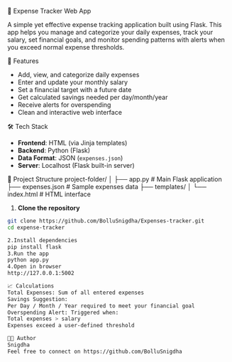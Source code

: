  💸 Expense Tracker Web App

A simple yet effective expense tracking application built using Flask. This app helps you manage and categorize your daily expenses, track your salary, set financial goals, and monitor spending patterns with alerts when you exceed normal expense thresholds.


 🚀 Features

- Add, view, and categorize daily expenses
- Enter and update your monthly salary
- Set a financial target with a future date
- Get calculated savings needed per day/month/year
- Receive alerts for overspending
- Clean and interactive web interface


 🛠️ Tech Stack

- **Frontend**: HTML (via Jinja templates)
- **Backend**: Python (Flask)
- **Data Format**: JSON (`expenses.json`)
- **Server**: Localhost (Flask built-in server)

 📂 Project Structure
project-folder/
│
├── app.py # Main Flask application
├── expenses.json # Sample expenses data
├── templates/
│ └── index.html # HTML interface 



1. **Clone the repository**
```bash
git clone https://github.com/BolluSnigdha/Expenses-tracker.git
cd expense-tracker

2.Install dependencies
pip install flask
3.Run the app
python app.py
4.Open in browser
http://127.0.0.1:5002

📈 Calculations
Total Expenses: Sum of all entered expenses
Savings Suggestion:
Per Day / Month / Year required to meet your financial goal
Overspending Alert: Triggered when:
Total expenses > salary
Expenses exceed a user-defined threshold

👩‍💻 Author
Snigdha
Feel free to connect on https://github.com/BolluSnigdha
